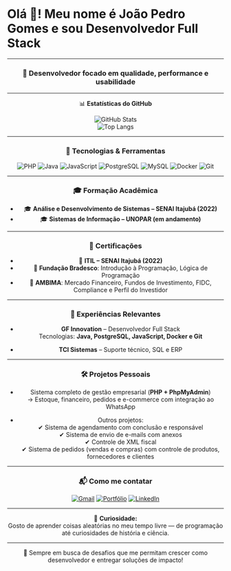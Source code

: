 # Olá 👋! Meu nome é João Pedro Gomes e sou Desenvolvedor Full Stack  

---

<div align="center">

### 🚀 Desenvolvedor focado em qualidade, performance e usabilidade

---

📊 **Estatísticas do GitHub**

![GitHub Stats](https://github-readme-stats.vercel.app/api?username=JpGomes035&show_icons=true&theme=radical)  
![Top Langs](https://github-readme-stats.vercel.app/api/top-langs/?username=JpGomes035&layout=compact&theme=radical)

---

### 🔧 Tecnologias & Ferramentas

![PHP](https://img.shields.io/badge/-PHP-777BB4?style=for-the-badge&logo=php&logoColor=white)
![Java](https://img.shields.io/badge/-Java-007396?style=for-the-badge&logo=java&logoColor=white)
![JavaScript](https://img.shields.io/badge/-JavaScript-F7DF1E?style=for-the-badge&logo=javascript&logoColor=black)
![PostgreSQL](https://img.shields.io/badge/-PostgreSQL-336791?style=for-the-badge&logo=postgresql&logoColor=white)
![MySQL](https://img.shields.io/badge/-MySQL-4479A1?style=for-the-badge&logo=mysql&logoColor=white)
![Docker](https://img.shields.io/badge/-Docker-2496ED?style=for-the-badge&logo=docker&logoColor=white)
![Git](https://img.shields.io/badge/-Git-F05032?style=for-the-badge&logo=git&logoColor=white)

---

### 🎓 Formação Acadêmica

- 🎓 **Análise e Desenvolvimento de Sistemas – SENAI Itajubá (2022)**
- 🎓 **Sistemas de Informação – UNOPAR (em andamento)**

---

### 📜 Certificações

- 🏅 **ITIL – SENAI Itajubá (2022)**
- 🏅 **Fundação Bradesco**: Introdução à Programação, Lógica de Programação
- 🏅 **AMBIMA**: Mercado Financeiro, Fundos de Investimento, FIDC, Compliance e Perfil do Investidor  

---

### 💼 Experiências Relevantes

- **GF Innovation** – Desenvolvedor Full Stack  
  Tecnologias: **Java, PostgreSQL, JavaScript, Docker e Git**
  
- **TCI Sistemas** – Suporte técnico, SQL e ERP

---

### 🛠 Projetos Pessoais

- Sistema completo de gestão empresarial (**PHP + PhpMyAdmin**)  
  → Estoque, financeiro, pedidos e e-commerce com integração ao WhatsApp  

- Outros projetos:  
  ✔ Sistema de agendamento com conclusão e responsável  
  ✔ Sistema de envio de e-mails com anexos  
  ✔ Controle de XML fiscal  
  ✔ Sistema de pedidos (vendas e compras) com controle de produtos, fornecedores e clientes  

---

### 📬 Como me contatar

[![Gmail](https://img.shields.io/badge/Gmail-D14836?style=for-the-badge&logo=gmail&logoColor=white)](mailto:contat.joao10@gmail.com)
[![Portfólio](https://img.shields.io/badge/Portfólio-000000?style=for-the-badge&logo=vercel&logoColor=white)](https://jpgomes035.github.io/joaopedro-portfolio/)
[![LinkedIn](https://img.shields.io/badge/LinkedIn-0A66C2?style=for-the-badge&logo=linkedin&logoColor=white)](https://www.linkedin.com/in/joão-pedro-gomes-17880224a)

---

🧠 **Curiosidade:**  
Gosto de aprender coisas aleatórias no meu tempo livre — de programação até curiosidades de história e ciência.

---

🔎 Sempre em busca de desafios que me permitam crescer como desenvolvedor e entregar soluções de impacto!

</div>
